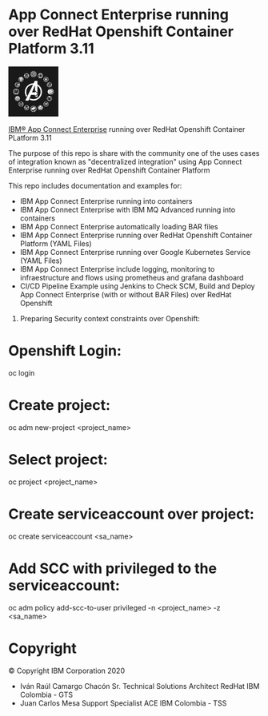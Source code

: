 # App Connect Enterprise running over RedHat Openshift Container Platform 3.11


<img src="./avengers.jpg" width="100" alt="IBM ACE logo"/>

[IBM® App Connect Enterprise](https://www.ibm.com/cloud/app-connect/enterprise) running over RedHat Openshift Container PLatform 3.11

The purpose of this repo is share with the community one of the uses cases of integration known as "decentralized integration" using App Connect Enterprise running over RedHat Openshift Container Platform

This repo includes documentation and examples for:
- IBM App Connect Enterprise running into containers
- IBM App Connect Enterprise with IBM MQ Advanced running into containers
- IBM App Connect Enterprise automatically loading BAR files
- IBM App Connect Enterprise running over RedHat Openshift Container Platform (YAML Files)
- IBM App Connect Enterprise running over Google Kubernetes Service (YAML Files)
- IBM App Connect Enterprise include logging, monitoring to infraestructure and flows using prometheus and grafana dashboard
- CI/CD Pipeline Example using Jenkins to Check SCM, Build and Deploy App Connect Enterprise (with or without BAR Files) over RedHat Openshift

1. Preparing Security context constraints over Openshift:

# Openshift Login:

oc login 

# Create project:

oc adm new-project <project_name>

# Select project:

oc project <project_name>

# Create serviceaccount over project:

oc create serviceaccount <sa_name>

# Add SCC with privileged to the serviceaccount:

oc adm policy add-scc-to-user privileged -n <project_name> -z <sa_name>




# Copyright

© Copyright IBM Corporation 2020
- Iván Raúl Camargo Chacón Sr. Technical Solutions Architect RedHat IBM Colombia - GTS
- Juan Carlos Mesa Support Specialist ACE IBM Colombia - TSS
